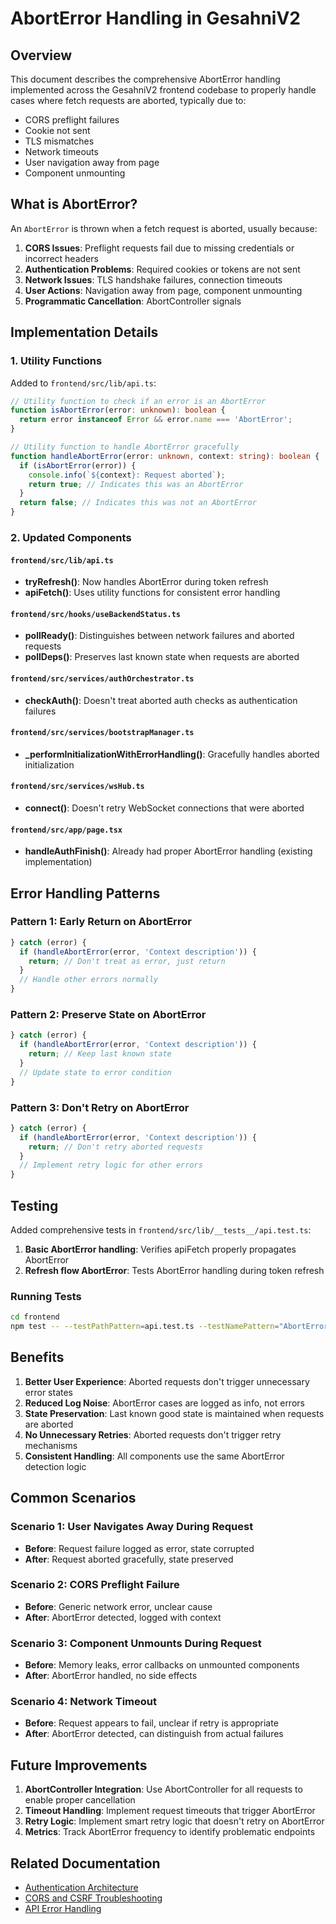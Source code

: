 # AbortError Handling in GesahniV2

## Overview

This document describes the comprehensive AbortError handling implemented across the GesahniV2 frontend codebase to properly handle cases where fetch requests are aborted, typically due to:

- CORS preflight failures
- Cookie not sent
- TLS mismatches
- Network timeouts
- User navigation away from page
- Component unmounting

## What is AbortError?

An `AbortError` is thrown when a fetch request is aborted, usually because:

1. **CORS Issues**: Preflight requests fail due to missing credentials or incorrect headers
2. **Authentication Problems**: Required cookies or tokens are not sent
3. **Network Issues**: TLS handshake failures, connection timeouts
4. **User Actions**: Navigation away from page, component unmounting
5. **Programmatic Cancellation**: AbortController signals

## Implementation Details

### 1. Utility Functions

Added to `frontend/src/lib/api.ts`:

```typescript
// Utility function to check if an error is an AbortError
function isAbortError(error: unknown): boolean {
  return error instanceof Error && error.name === 'AbortError';
}

// Utility function to handle AbortError gracefully
function handleAbortError(error: unknown, context: string): boolean {
  if (isAbortError(error)) {
    console.info(`${context}: Request aborted`);
    return true; // Indicates this was an AbortError
  }
  return false; // Indicates this was not an AbortError
}
```

### 2. Updated Components

#### `frontend/src/lib/api.ts`
- **tryRefresh()**: Now handles AbortError during token refresh
- **apiFetch()**: Uses utility functions for consistent error handling

#### `frontend/src/hooks/useBackendStatus.ts`
- **pollReady()**: Distinguishes between network failures and aborted requests
- **pollDeps()**: Preserves last known state when requests are aborted

#### `frontend/src/services/authOrchestrator.ts`
- **checkAuth()**: Doesn't treat aborted auth checks as authentication failures

#### `frontend/src/services/bootstrapManager.ts`
- **_performInitializationWithErrorHandling()**: Gracefully handles aborted initialization

#### `frontend/src/services/wsHub.ts`
- **connect()**: Doesn't retry WebSocket connections that were aborted

#### `frontend/src/app/page.tsx`
- **handleAuthFinish()**: Already had proper AbortError handling (existing implementation)

## Error Handling Patterns

### Pattern 1: Early Return on AbortError
```typescript
} catch (error) {
  if (handleAbortError(error, 'Context description')) {
    return; // Don't treat as error, just return
  }
  // Handle other errors normally
}
```

### Pattern 2: Preserve State on AbortError
```typescript
} catch (error) {
  if (handleAbortError(error, 'Context description')) {
    return; // Keep last known state
  }
  // Update state to error condition
}
```

### Pattern 3: Don't Retry on AbortError
```typescript
} catch (error) {
  if (handleAbortError(error, 'Context description')) {
    return; // Don't retry aborted requests
  }
  // Implement retry logic for other errors
}
```

## Testing

Added comprehensive tests in `frontend/src/lib/__tests__/api.test.ts`:

1. **Basic AbortError handling**: Verifies apiFetch properly propagates AbortError
2. **Refresh flow AbortError**: Tests AbortError handling during token refresh

### Running Tests
```bash
cd frontend
npm test -- --testPathPattern=api.test.ts --testNamePattern="AbortError"
```

## Benefits

1. **Better User Experience**: Aborted requests don't trigger unnecessary error states
2. **Reduced Log Noise**: AbortError cases are logged as info, not errors
3. **State Preservation**: Last known good state is maintained when requests are aborted
4. **No Unnecessary Retries**: Aborted requests don't trigger retry mechanisms
5. **Consistent Handling**: All components use the same AbortError detection logic

## Common Scenarios

### Scenario 1: User Navigates Away During Request
- **Before**: Request failure logged as error, state corrupted
- **After**: Request aborted gracefully, state preserved

### Scenario 2: CORS Preflight Failure
- **Before**: Generic network error, unclear cause
- **After**: AbortError detected, logged with context

### Scenario 3: Component Unmounts During Request
- **Before**: Memory leaks, error callbacks on unmounted components
- **After**: AbortError handled, no side effects

### Scenario 4: Network Timeout
- **Before**: Request appears to fail, unclear if retry is appropriate
- **After**: AbortError detected, can distinguish from actual failures

## Future Improvements

1. **AbortController Integration**: Use AbortController for all requests to enable proper cancellation
2. **Timeout Handling**: Implement request timeouts that trigger AbortError
3. **Retry Logic**: Implement smart retry logic that doesn't retry on AbortError
4. **Metrics**: Track AbortError frequency to identify problematic endpoints

## Related Documentation

- [Authentication Architecture](./auth_centralized_architecture.md)
- [CORS and CSRF Troubleshooting](../CORS_CSRF_TROUBLESHOOTING.md)
- [API Error Handling](./api_error_handling.md)
